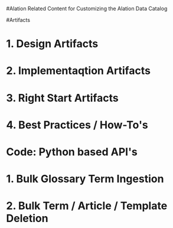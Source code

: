#Alation Related Content for Customizing the Alation Data Catalog


#Artifacts
#
# 1.  Design Artifacts
#
# 2.  Implementaqtion Artifacts
#
# 3.  Right Start Artifacts
#
# 4.  Best Practices / How-To's
#
#
#
# Code:  Python based API's
#
# 1.  Bulk Glossary Term Ingestion
#
# 2.  Bulk Term / Article / Template Deletion
#
#

